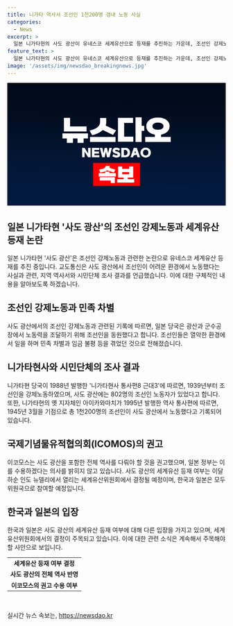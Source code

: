 ```yaml
---
title: 니가타 역사서 조선인 1천200명 갱내 노동 사실
categories:
  - News
excerpt: >
  일본 니가타현의 사도 광산이 유네스코 세계유산으로 등재를 추진하는 가운데, 조선인 강제노동과 관련해 논란이 일고 있습니다. 니가타현 지역 역사서와 시민단체 조사 결과에 따르면, 1939년부터 조선인을 강제로 동원했으며, 국제 기구들도 이를 지적하고 있습니다. 이에 대한 일본 정부의 대처와 유네스코 세계유산 등재 여부가 이슈화되고 있습니다.
feature_text: >
  일본 니가타현의 사도 광산이 유네스코 세계유산으로 등재를 추진하는 가운데, 조선인 강제노동과 관련해 논란이 일고 있습니다. 니가타현 지역 역사서와 시민단체 조사 결과에 따르면, 1939년부터 조선인을 강제로 동원했으며, 국제 기구들도 이를 지적하고 있습니다. 이에 대한 일본 정부의 대처와 유네스코 세계유산 등재 여부가 이슈화되고 있습니다.
image: '/assets/img/newsdao_breakingnews.jpg'
---
```


<p><img src="/assets/img/newsdao_breakingnews.jpg" alt="ontimetimes 속보" /></p>

<h2 data-ke-size="size26">일본 니가타현 '사도 광산'의 조선인 강제노동과 세계유산 등재 논란</h2>

<p data-ke-size="size16">일본 니가타현 '사도 광산'은 조선인 강제노동과 관련한 논란으로 유네스코 세계유산 등재를 추진 중입니다. 교도통신은 사도 광산에서 조선인이 어려운 환경에서 노동했다는 사실과 관련, 지역 역사서와 시민단체 조사 결과를 언급했습니다. 이에 대한 구체적인 내용을 알아보도록 하겠습니다.</p>

<h2 data-ke-size="size24">조선인 강제노동과 민족 차별</h2>

<p data-ke-size="size16">사도 광산에서의 조선인 강제노동과 관련된 기록에 따르면, 일본 당국은 광산과 군수공장에서 노동력을 조달하기 위해 조선인을 동원했다고 합니다. 조선인들은 열악한 환경에서 일을 하며 민족 차별과 임금 불평 등을 겪었던 것으로 전해졌습니다.</p>

<h2 data-ke-size="size24">니가타현사와 시민단체의 조사 결과</h2>

<p data-ke-size="size16">니가타현 당국이 1988년 발행한 '니가타현사 통사편8 근대3'에 따르면, 1939년부터 조선인을 강제노동하였으며, 사도 광산에는 802명의 조선인 노동자가 있었다고 합니다. 또한, 니가타현의 옛 지자체인 아이카와마치가 1995년 발행한 역사 통사편에 따르면, 1945년 3월을 기점으로 총 1천200명의 조선인이 사도 광산에서 노동했다고 기록되어 있습니다.</p>

<h2 data-ke-size="size24">국제기념물유적협의회(ICOMOS)의 권고</h2>

<p data-ke-size="size16">이코모스는 사도 광산을 포함한 전체 역사를 다뤄야 할 것을 권고했으며, 일본 정부는 이를 수용하겠다는 의사를 밝히지 않고 있습니다. 사도 광산의 세계유산 등재 여부는 이달 하순 인도 뉴델리에서 열리는 세계유산위원회에서 결정될 예정이며, 한국과 일본은 모두 위원국으로 참여할 예정입니다.</p>

<h2 data-ke-size="size24">한국과 일본의 입장</h2>

<p data-ke-size="size16">한국과 일본은 사도 광산의 세계유산 등재 여부에 대해 다른 입장을 가지고 있으며, 세계유산위원회에서의 결정이 주목되고 있습니다. 이에 대한 관련 소식은 계속해서 주목해야 할 사안으로 보입니다.</p>

<table>
    <tr>
        <td style="text-align: center; height: 17px;"><b>세계유산 등재 여부 결정</b></td>
    </tr>
    <tr>
        <td style="text-align: center; height: 17px;"><b>사도 광산의 전체 역사 반영</b></td>
    </tr>
    <tr>
        <td style="text-align: center; height: 17px;"><b>이코모스의 권고 수용 여부</b></td>
    </tr>
</table>

<p data-ke-size="size16">&nbsp;</p>
실시간 뉴스 속보는, <a href="https://newsdao.kr" rel="dofollow">https://newsdao.kr</a>


